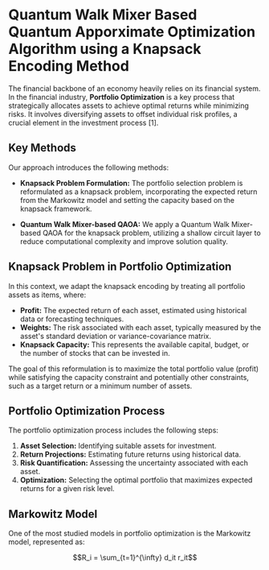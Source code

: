 # Quantum Walk Mixer Based Quantum Apporximate Optimization Algorithm using a Knapsack Encoding Method

The financial backbone of an economy heavily relies on its financial system. In the financial industry, **Portfolio Optimization** is a key process that strategically allocates assets to achieve optimal returns while minimizing risks. It involves diversifying assets to offset individual risk profiles, a crucial element in the investment process [1].

## Key Methods

Our approach introduces the following methods:

- **Knapsack Problem Formulation:** The portfolio selection problem is reformulated as a knapsack problem, incorporating the expected return from the Markowitz model and setting the capacity based on the knapsack framework.
  
- **Quantum Walk Mixer-based QAOA:** We apply a Quantum Walk Mixer-based QAOA for the knapsack problem, utilizing a shallow circuit layer to reduce computational complexity and improve solution quality.

## Knapsack Problem in Portfolio Optimization

In this context, we adapt the knapsack encoding by treating all portfolio assets as items, where:
- **Profit:** The expected return of each asset, estimated using historical data or forecasting techniques.
- **Weights:** The risk associated with each asset, typically measured by the asset's standard deviation or variance-covariance matrix.
- **Knapsack Capacity:** This represents the available capital, budget, or the number of stocks that can be invested in.

The goal of this reformulation is to maximize the total portfolio value (profit) while satisfying the capacity constraint and potentially other constraints, such as a target return or a minimum number of assets.

## Portfolio Optimization Process

The portfolio optimization process includes the following steps:

1. **Asset Selection:** Identifying suitable assets for investment.
2. **Return Projections:** Estimating future returns using historical data.
3. **Risk Quantification:** Assessing the uncertainty associated with each asset.
4. **Optimization:** Selecting the optimal portfolio that maximizes expected returns for a given risk level.

## Markowitz Model

One of the most studied models in portfolio optimization is the Markowitz model, represented as:


$$R_i = \sum_{t=1}^{\infty} d_it r_it$$
